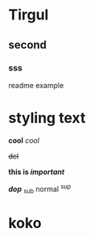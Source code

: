 # Tirgul
## second
### sss

readme example


# styling text
**cool**
_cool_

~~del~~

**this is _important_**

**_dop_**
<sub>sub</sub> normal <sup>sup</sup>

# koko

